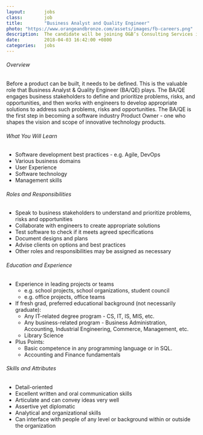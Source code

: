 ```yaml
---
layout:       jobs
class:        job
title:        "Business Analyst and Quality Engineer"
photo: "https://www.orangeandbronze.com/assets/images/fb-careers.png"
description:  The candidate will be joining O&B’s Consulting Services in developing custom software, understanding the business problems of the customer and providing solutions with the help of engineers.
date:         2018-04-03 16:42:00 +0800
categories:   jobs
---
```

<!-- Do not leave new lines after each element. Elements after new lines will not be rendered. -->
###### Overview
Before a product can be built, it needs to be defined. This is the valuable role that Business Analyst & Quality Engineer (BA/QE) plays. The BA/QE engages business stakeholders to define and prioritize problems, risks, and opportunities, and then works with engineers to develop appropriate solutions to address such problems, risks and opportunities.
The BA/QE is the first step in becoming a software industry Product Owner - one who shapes the vision and scope of innovative technology products. 
###### What You Will Learn
* Software development best practices - e.g. Agile, DevOps
* Various business domains
* User Experience
* Software technology
* Management skills<br/>                    
###### Roles and Responsibilities 
* Speak to business stakeholders to understand and prioritize problems, risks and opportunities
* Collaborate with engineers to create appropriate solutions
* Test software to check if it meets agreed specifications
* Document designs and plans
* Advise clients on options and best practices
* Other roles and responsibilities may be assigned as necessary         
###### Education and Experience
* Experience in leading projects or teams
    * e.g. school projects, school organizations, student council
    * e.g. office projects, office teams
* If fresh grad, preferred educational background (not necessarily graduate):
    * Any IT-related degree program - CS, IT, IS, MIS, etc.
    * Any business-related program - Business Administration, Accounting, Industrial Engineering, Commerce, Management, etc.
    * Library Science
* Plus Points:
    * Basic competence in any programming language or in SQL.
    * Accounting and Finance fundamentals
###### Skills and Attributes
* Detail-oriented
* Excellent written and oral communication skills
* Articulate and can convey ideas very well
* Assertive yet diplomatic
* Analytical and organizational skills
* Can interface with people of any level or background within or outside the organization
